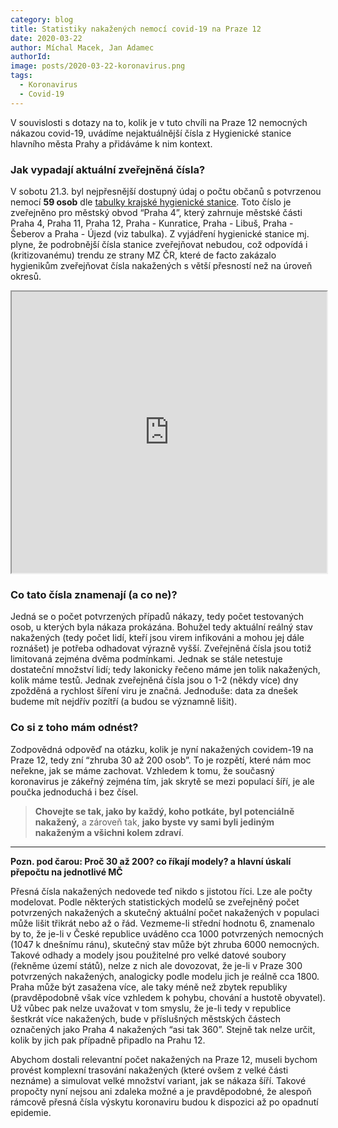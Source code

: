 ```yaml
---
category: blog
title: Statistiky nakažených nemocí covid-19 na Praze 12
date: 2020-03-22
author: Míchal Macek, Jan Adamec
authorId: 
image: posts/2020-03-22-koronavirus.png
tags:
  - Koronavirus
  - Covid-19
---
```


V souvislosti s dotazy na to, kolik je v tuto chvíli na Praze 12 nemocných nákazou covid-19, uvádíme nejaktuálnější čísla z Hygienické stanice hlavního města Prahy a přidáváme k nim kontext.

### Jak vypadají aktuální zveřejněná čísla?
V sobotu 21.3. byl nejpřesnější dostupný údaj o počtu občanů s potvrzenou nemocí **59 osob** dle [tabulky krajské hygienické stanice](http://www.hygpraha.cz/dokumenty/v-praze-299-pozitivnich-pripadu-onemocneni-covid-19--situace-k-21-3-2020-18-00-hodin-4705_4705_161_1.html). Toto číslo je zveřejněno pro městský obvod “Praha 4”, který zahrnuje městské části Praha 4, Praha 11, Praha 12, Praha - Kunratice, Praha - Libuš, Praha - Šeberov a Praha - Újezd (viz tabulka).
Z vyjádření hygienické stanice mj. plyne, že podrobnější čísla stanice zveřejňovat nebudou, což odpovídá i (kritizovanému) trendu ze strany MZ ČR, které de facto zakázalo hygienikům zveřejňovat čísla nakažených s větší přesností než na úroveň okresů.

<iframe src="https://docs.google.com/spreadsheets/d/e/2PACX-1vSYII9Yu7RhqZzEfYvdNjZo5BNrvO01Pm_TNmWORu2LqIvUSICihxa-dgFjx_xHobZ6fOlC7L-5wz6m/pubhtml?widget=true&amp;headers=false" width="100%" height="450"></iframe>

### Co tato čísla znamenají (a co ne)?
Jedná se o počet potvrzených případů nákazy, tedy počet testovaných osob, u kterých byla nákaza prokázána. Bohužel tedy aktuální reálný stav nakažených (tedy počet lidí, kteří jsou virem infikováni a mohou jej dále roznášet) je potřeba odhadovat výrazně vyšší.
Zveřejněná čísla jsou totiž limitovaná zejména dvěma podmínkami. Jednak se stále netestuje dostateční množství lidí; tedy lakonicky řečeno máme jen tolik nakažených, kolik máme testů. Jednak zveřejněná čísla jsou o 1-2 (někdy více) dny zpožděná a rychlost šíření viru je značná. Jednoduše: data za dnešek budeme mít nejdřív pozítří (a budou se významně lišit).

### Co si z toho mám odnést?
Zodpovědná odpověď na otázku, kolik je nyní nakažených covidem-19 na Praze 12, tedy zní “zhruba 30 až 200 osob”. To je rozpětí, které nám moc neřekne, jak se máme zachovat.
Vzhledem k tomu, že současný koronavirus je zákeřný zejména tím, jak skrytě se mezi populací šíří, je ale poučka jednoduchá i bez čísel.

> **Chovejte se tak, jako by každý, koho potkáte, byl potenciálně nakažený,** a zároveň tak, **jako byste vy sami byli jediným nakaženým a všichni kolem zdraví**.

- - -

**Pozn. pod čarou: Proč 30 až 200? co říkají modely? a hlavní úskalí přepočtu na jednotlivé MČ**

Přesná čísla nakažených nedovede teď nikdo s jistotou říci. Lze ale počty modelovat. Podle některých statistických modelů se zveřejněný počet potvrzených nakažených a skutečný aktuální počet nakažených v populaci může lišit třikrát nebo až o řád. Vezmeme-li střední hodnotu 6, znamenalo by to, že je-li v České republice uváděno cca 1000 potvrzených nemocných (1047 k dnešnímu ránu), skutečný stav může být zhruba 6000 nemocných.
Takové odhady a modely jsou použitelné pro velké datové soubory (řekněme území států), nelze z nich ale dovozovat, že je-li v Praze 300 potvrzených nakažených, analogicky podle modelu jich je reálně cca 1800. Praha může být zasažena více, ale taky méně než zbytek republiky (pravděpodobně však více vzhledem k pohybu, chování a hustotě obyvatel).
Už vůbec pak nelze uvažovat v tom smyslu, že je-li tedy v republice šestkrát více nakažených, bude v příslušných městských částech označených jako Praha 4 nakažených “asi tak 360”. Stejně tak nelze určit, kolik by jich pak případně připadlo na Prahu 12.

Abychom dostali relevantní počet nakažených na Praze 12, museli bychom provést komplexní trasování nakažených (které ovšem z velké části neznáme) a simulovat velké množství variant, jak se nákaza šíří. Takové propočty nyní nejsou ani zdaleka možné a je pravděpodobné, že alespoň rámcově přesná čísla výskytu koronaviru budou k dispozici až po opadnutí epidemie.

